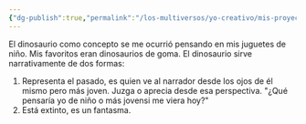 ```yaml
---
{"dg-publish":true,"permalink":"/los-multiversos/yo-creativo/mis-proyectos-publicos/impostor/dinosaurio/"}
---
```


El dinosaurio como concepto se me ocurrió pensando en mis juguetes de niño. Mis favoritos eran dinosaurios de goma.
El dinosaurio sirve narrativamente de dos formas:
1. Representa el pasado, es quien ve al narrador desde los ojos de él mismo pero más joven. Juzga o aprecia desde esa perspectiva. "¿Qué pensaría yo de niño o más jovensi me viera hoy?"
2. Está extinto, es un fantasma.